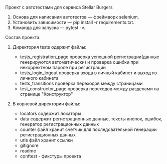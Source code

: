 Проект с автотестами для сервиса Stellar Burgers

1. Основа для написания автотестов — фреймворк selenium.
2. Установить зависимости — pip install -r requirements.txt.
3. Команда для запуска — pytest -v.

Состав проекта:
1. Директория tests одержит файлы:
    - tests_registration_page проверка успешной регистрации(данные генерируются автоматически) и
       проверка ошибки при некорректном пароле при регистрации
    - tests_login_logout проверка входа в личный кабинет и выход из личного кабинета
    - tests_transitions проверка переходов между страницами
    - test_constructor_page проверка переходов между разделами на странице "Конструктор"

2.  В корневой директории файлы:
    - locators содержит локаторы
    - data содержит регистрационные данные, тексты кнопок, ошибок, генератор регистрационных данных
    - counter файл хранит счетчик для последовательной генерации регистрационных данных
    - urls файл хранит ссылки
    - gitignore
    - readme
    - conftest - фикстуры проекта